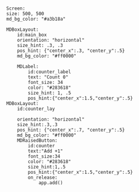 ###
    Screen:
    size: 500, 500
    md_bg_color: "#a3b18a"

    MDBoxLayout:
        id:main_box
        orientation: "horizontal"
        size_hint: .3, .3
        pos_hint: {"center_x":.3, "center_y":.5}
        md_bg_color: "#ff0000"

        MDLabel:
            id:counter_label
            text: "Count 0"
            font_size: 34
            color: "#283618"
            size_hint: 1, .5
            pos_hint:{"center_x":1.5,"center_y":.5}
    MDBoxLayout:
        id:counter_lay

        orientation: "horizontal"
        size_hint:.3,.3
        pos_hint: {"center_x":.7, "center_y":.5}
        md_bg_color: "#ff0000"
        MDRaisedButton:
            id:counter
            text:"Add +1"
            font_size:34
            color: "#283618"
            size_hint:1,.5
            pos_hint:{"center_x":1.5,"center_y":.5}
            on_release:
                app.add()

